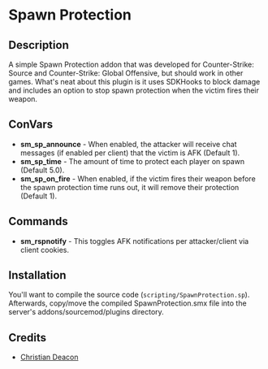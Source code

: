 # Spawn Protection
## Description
A simple Spawn Protection addon that was developed for Counter-Strike: Source and Counter-Strike: Global Offensive, but should work in other games. What's neat about this plugin is it uses SDKHooks to block damage and includes an option to stop spawn protection when the victim fires their weapon.

## ConVars
* **sm_sp_announce** - When enabled, the attacker will receive chat messages (if enabled per client) that the victim is AFK (Default 1).
* **sm_sp_time** - The amount of time to protect each player on spawn (Default 5.0).
* **sm_sp_on_fire** - When enabled, if the victim fires their weapon before the spawn protection time runs out, it will remove their protection (Default 1).

## Commands
* **sm_rspnotify** - This toggles AFK notifications per attacker/client via client cookies.

## Installation
You'll want to compile the source code (`scripting/SpawnProtection.sp`). Afterwards, copy/move the compiled SpawnProtection.smx file into the server's addons/sourcemod/plugins directory.

## Credits
* [Christian Deacon](https://github.com/gamemann)